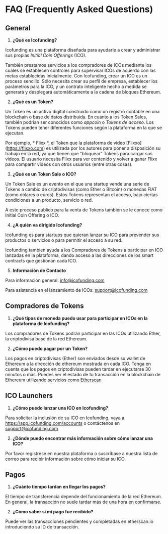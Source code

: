 # FAQ (Frequently Asked Questions)

## General

1. **¿Qué es Icofunding?**

Icofunding es una plataforma diseñada para ayudarle a crear y administrar sus propias *Initial Coin Offerings* (ICO). 

También prestamos servicios a los compradores de ICOs mediante los cuales se establecen controles para supervisar ICOs de acuerdo con las metas establecidas inicialmente. Con Icofunding, crear un ICO es un proceso sencillo. Sólo necesita crear su perfil de empresa, establecer los parámetros para la ICO, y un contrato inteligente hecho a medida se generará y desplegará automáticamente a la cadena de bloques Ethereum.

2. **¿Qué es un Token?**

Un Token es un activo digital construido como un registro contable en una blockchain o base de datos distribuida. En cuanto a los Token Sales, también podrían ser conocidos como *appcoin* o *Tokens de acceso*. Los Tokens pueden tener diferentes funciones según la plataforma en la que se ejecutan.

Por ejemplo, * Flixx *, el Token que la plataforma de video [Flixxo] (https://flixxo.com) es utilizada por los autores para poner a disposición su trabajo en la red, ya que tienen que "bloquear" Tokens para cargar sus videos. El usuario necesita Flixx para ver contenido y volver a ganar Flixx para compartir videos con otros usuarios (entre otras cosas).

3. **¿Qué es un Token Sale o ICO?**

Un Token Sale es un evento en el que una startup vende una serie de Tokens a cambio de criptodivisas (como Ether o Bitcoin) o monedas FIAT (como dólares o euros). Estos Tokens representan el acceso, bajo ciertas condiciones a un producto, servicio o red. 

A este proceso público para la venta de Tokens también se le conoce como Initial Coin Offering o ICO.

4. **¿A quién va dirigido Icofunding?**

Icofunding es para startups que quieran lanzar su ICO para prevender sus productos o servicios o para permitir el acceso a su red.

Icofunding tambien ayuda a los Compradores de Tokens a participar en ICO lanzadas en la plataforma, dando acceso a las direcciones de los smart contracts que gestionan cada ICO.

5. **Información de Contacto**

Para información general: info@icofunding.com

Para asistencia en el lanzamiento de ICOs: support@icofunding.com 

## Compradores de Tokens

1. **¿Qué tipos de moneda puedo usar para participar en ICOs en la plataforma de Icofunding?**

Los compradores de Tokens podrán participar en las ICOs utilizando Ether, la criptodivisa base de la red Ethereum.

2. **¿Cómo puedo pagar por un Token?**

Los pagos en criptodivisas (Ether) son enviados desde su wallet de Ethereum a la dirección de ethereum mostrada en cada ICO. Tenga en cuenta que los pagos en criptodivisas pueden tardar en ejecutarse 30 minutos o más. Puedes ver el estado de tu transacción en la blockchain de Ethereum utilizando servicios como [Etherscan](https://etherscan.io) 

## ICO Launchers

1. **¿Cómo puedo lanzar una ICO en Icofunding?**

Para solicitar la inclusión de su ICO en Icofunding, vaya a https://app.icofunding.com/accounts o contáctenos en support@icofunding.com

2. **¿Dónde puedo encontrar más información sobre cómo lanzar una ICO?**

Por favor regístrese en nuestra plataforma o suscríbase a nuestra lista de correo para recibir información sobre cómo iniciar su ICO.

## Pagos

1. **¿Cuánto tiempo tardan en llegar los pagos?**

El tiempo de transferencia depende del funcionamiento de la red Ethereum. En general, la transacción no suele tardar más de una hora en confirmarse.

2. **¿Cómo saber si mi pago fue recibido?**

Puede ver las transacciones pendientes y completadas en etherscan.io introduciendo su ID de transacción.

